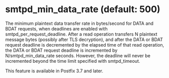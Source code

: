 # smtpd_min_data_rate (default: 500)
 The minimum plaintext data transfer rate in bytes/second for
DATA and BDAT requests, when deadlines are enabled with
smtpd\_per\_request\_deadline. After a read operation transfers N
plaintext message bytes (possibly after TLS decryption), and after
the DATA or BDAT request deadline is decremented by the elapsed
time of that read operation, the DATA or BDAT request deadline is
incremented by N/smtpd\_min\_data\_rate seconds. However, the deadline
will never be incremented beyond the time limit specified with
smtpd\_timeout. 


 This feature is available in Postfix 3.7 and later. 


